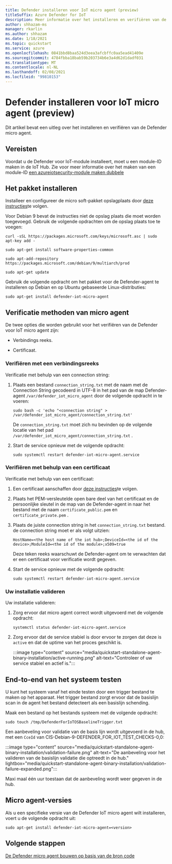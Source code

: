 ```yaml
---
title: Defender installeren voor IoT micro agent (preview)
titleSuffix: Azure Defender for IoT
description: Meer informatie over het installeren en verifiëren van de Defender micro agent.
author: shhazam-ms
manager: rkarlin
ms.author: shhazam
ms.date: 1/18/2021
ms.topic: quickstart
ms.service: azure
ms.openlocfilehash: 0841bbd8baa524d3eea3afcbffc0aa5ead41409e
ms.sourcegitcommit: 4784fbba18bab59b203734b6e3a4d62d1dadf031
ms.translationtype: MT
ms.contentlocale: nl-NL
ms.lasthandoff: 02/08/2021
ms.locfileid: "99810153"
---
```

# <a name="install-defender-for-iot-micro-agent-preview"></a>Defender installeren voor IoT micro agent (preview)

Dit artikel bevat een uitleg over het installeren en verifiëren van de Defender micro agent.

## <a name="prerequisites"></a>Vereisten

Voordat u de Defender voor IoT-module installeert, moet u een module-ID maken in de IoT Hub. Zie voor meer informatie over het maken van een module-ID [een azureiotsecurity-module maken dubbele](quickstart-create-security-twin.md)

## <a name="install-the-package"></a>Het pakket installeren

Installeer en configureer de micro soft-pakket opslagplaats door [deze instructies](https://docs.microsoft.com/windows-server/administration/linux-package-repository-for-microsoft-software)te volgen. 

Voor Debian 9 bevat de instructies niet de opslag plaats die moet worden toegevoegd. Gebruik de volgende opdrachten om de opslag plaats toe te voegen: 

```azurecli
curl -sSL https://packages.microsoft.com/keys/microsoft.asc | sudo apt-key add - 

sudo apt-get install software-properties-common

sudo apt-add-repository https://packages.microsoft.com/debian/9/multiarch/prod

sudo apt-get update
```

Gebruik de volgende opdracht om het pakket voor de Defender-agent te installeren op Debian en op Ubuntu gebaseerde Linux-distributies:

```azurecli
sudo apt-get install defender-iot-micro-agent 
```

## <a name="micro-agent-authentication-methods"></a>Verificatie methoden van micro agent 

De twee opties die worden gebruikt voor het verifiëren van de Defender voor IoT micro agent zijn: 

- Verbindings reeks. 

- Certificaat.

### <a name="authenticate-using-a-connection-string"></a>Verifiëren met een verbindingsreeks

Verificatie met behulp van een connection string:

1. Plaats een bestand `connection_string.txt` met de naam met de Connection String gecodeerd in UTF-8 in het pad van de map Defender-agent `/var/defender_iot_micro_agent` door de volgende opdracht in te voeren:

    ```azurecli
    sudo bash -c 'echo "<connection string" > /var/defender_iot_micro_agent/connection_string.txt' 
    ```

    De `connection_string.txt` moet zich nu bevinden op de volgende locatie van het pad `/var/defender_iot_micro_agent/connection_string.txt` .

1. Start de service opnieuw met de volgende opdracht:  

    ```azurecli
    sudo systemctl restart defender-iot-micro-agent.service 
    ```

### <a name="authenticate-using-a-certificate"></a>Verifiëren met behulp van een certificaat

Verificatie met behulp van een certificaat:

1. Een certificaat aanschaffen door [deze instructies](../iot-hub/iot-hub-security-x509-get-started.md)te volgen.

1. Plaats het PEM-versleutelde open bare deel van het certificaat en de persoonlijke sleutel in de map van de Defender-agent in naar het bestand met de naam `certificate_public.pem` en `certificate_private.pem` . 

1. Plaats de juiste connection string in het `connection_string.txt` bestand. de connection string moet er als volgt uitzien: 

    `HostName=<the host name of the iot hub>;DeviceId=<the id of the device>;ModuleId=<the id of the module>;x509=true` 

    Deze teken reeks waarschuwt de Defender-agent om te verwachten dat er een certificaat voor verificatie wordt gegeven. 

1. Start de service opnieuw met de volgende opdracht:  

    ```azurecli
    sudo systemctl restart defender-iot-micro-agent.service
    ```

### <a name="validate-your-installation"></a>Uw installatie valideren

Uw installatie valideren:

1. Zorg ervoor dat micro agent correct wordt uitgevoerd met de volgende opdracht:  

    ```azurecli
    systemctl status defender-iot-micro-agent.service
    ```
1. Zorg ervoor dat de service stabiel is door ervoor te zorgen dat deze is `active` en dat de uptime van het proces geschikt is.

    :::image type="content" source="media/quickstart-standalone-agent-binary-installation/active-running.png" alt-text="Controleer of uw service stabiel en actief is.":::
 
## <a name="testing-the-system-end-to-end"></a>End-to-end van het systeem testen 

U kunt het systeem vanaf het einde testen door een trigger bestand te maken op het apparaat. Het trigger bestand zorgt ervoor dat de basislijn scan in de agent het bestand detecteert als een basislijn schending. 

Maak een bestand op het bestands systeem met de volgende opdracht:

```azurecli
sudo touch /tmp/DefenderForIoTOSBaselineTrigger.txt 
```
Een aanbeveling voor validatie van de basis lijn wordt uitgevoerd in de hub, met een `CceId` van CIS-Debian-9-DEFENDER_FOR_IOT_TEST_CHECKS-0,0: 

:::image type="content" source="media/quickstart-standalone-agent-binary-installation/validation-failure.png" alt-text="De aanbeveling voor het valideren van de basislijn validatie die optreedt in de hub." lightbox="media/quickstart-standalone-agent-binary-installation/validation-failure-expanded.png":::

Maxi maal één uur toestaan dat de aanbeveling wordt weer gegeven in de hub. 

## <a name="micro-agent-versioning"></a>Micro agent-versies 

Als u een specifieke versie van de Defender IoT micro agent wilt installeren, voert u de volgende opdracht uit: 

```azurecli
sudo apt-get install defender-iot-micro-agent=<version>
```

## <a name="next-steps"></a>Volgende stappen

[De Defender micro agent bouwen op basis van de bron code](quickstart-building-the-defender-micro-agent-from-source.md)
